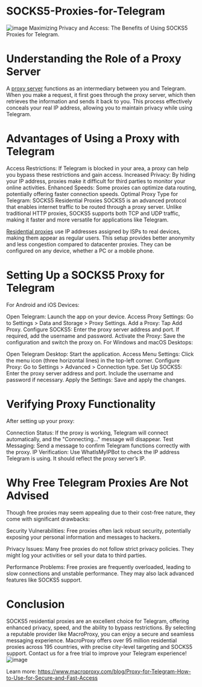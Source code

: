 # SOCKS5-Proxies-for-Telegram
![image](https://github.com/user-attachments/assets/dfc09907-f37e-453f-8a1c-5f0d1be9ad69)
Maximizing Privacy and Access: The Benefits of Using SOCKS5 Proxies for Telegram.

# Understanding the Role of a Proxy Server
A [proxy server](https://www.macroproxy.com/) functions as an intermediary between you and Telegram. When you make a request, it first goes through the proxy server, which then retrieves the information and sends it back to you. This process effectively conceals your real IP address, allowing you to maintain privacy while using Telegram.

# Advantages of Using a Proxy with Telegram
Access Restrictions: If Telegram is blocked in your area, a proxy can help you bypass these restrictions and gain access.
Increased Privacy: By hiding your IP address, proxies make it difficult for third parties to monitor your online activities.
Enhanced Speeds: Some proxies can optimize data routing, potentially offering faster connection speeds.
Optimal Proxy Type for Telegram: SOCKS5 Residential Proxies
SOCKS5 is an advanced protocol that enables internet traffic to be routed through a proxy server. Unlike traditional HTTP proxies, SOCKS5 supports both TCP and UDP traffic, making it faster and more versatile for applications like Telegram.

[Residential proxies](https://www.macroproxy.com/rotating-residential-proxy) use IP addresses assigned by ISPs to real devices, making them appear as regular users. This setup provides better anonymity and less congestion compared to datacenter proxies. They can be configured on any device, whether a PC or a mobile phone.

# Setting Up a SOCKS5 Proxy for Telegram
For Android and iOS Devices:

Open Telegram: Launch the app on your device.
Access Proxy Settings: Go to Settings > Data and Storage > Proxy Settings.
Add a Proxy: Tap Add Proxy.
Configure SOCKS5: Enter the proxy server address and port. If required, add the username and password.
Activate the Proxy: Save the configuration and switch the proxy on.
For Windows and macOS Desktops:

Open Telegram Desktop: Start the application.
Access Menu Settings: Click the menu icon (three horizontal lines) in the top-left corner.
Configure Proxy: Go to Settings > Advanced > Connection type.
Set Up SOCKS5: Enter the proxy server address and port. Include the username and password if necessary.
Apply the Settings: Save and apply the changes.

# Verifying Proxy Functionality
After setting up your proxy:

Connection Status: If the proxy is working, Telegram will connect automatically, and the "Connecting..." message will disappear.
Test Messaging: Send a message to confirm Telegram functions correctly with the proxy.
IP Verification: Use WhatIsMyIPBot to check the IP address Telegram is using. It should reflect the proxy server’s IP.

# Why Free Telegram Proxies Are Not Advised
Though free proxies may seem appealing due to their cost-free nature, they come with significant drawbacks:

Security Vulnerabilities: Free proxies often lack robust security, potentially exposing your personal information and messages to hackers.

Privacy Issues: Many free proxies do not follow strict privacy policies. They might log your activities or sell your data to third parties.

Performance Problems: Free proxies are frequently overloaded, leading to slow connections and unstable performance. They may also lack advanced features like SOCKS5 support.

# Conclusion
SOCKS5 residential proxies are an excellent choice for Telegram, offering enhanced privacy, speed, and the ability to bypass restrictions. By selecting a reputable provider like MacroProxy, you can enjoy a secure and seamless messaging experience. MacroProxy offers over 95 million residential proxies across 195 countries, with precise city-level targeting and SOCKS5 support. Contact us for a free trial to improve your Telegram experience!
![image](https://github.com/user-attachments/assets/f01559c3-ef1c-453d-8d4d-f6a4e829a12f)

Learn more: https://www.macroproxy.com/blog/Proxy-for-Telegram-How-to-Use-for-Secure-and-Fast-Access
